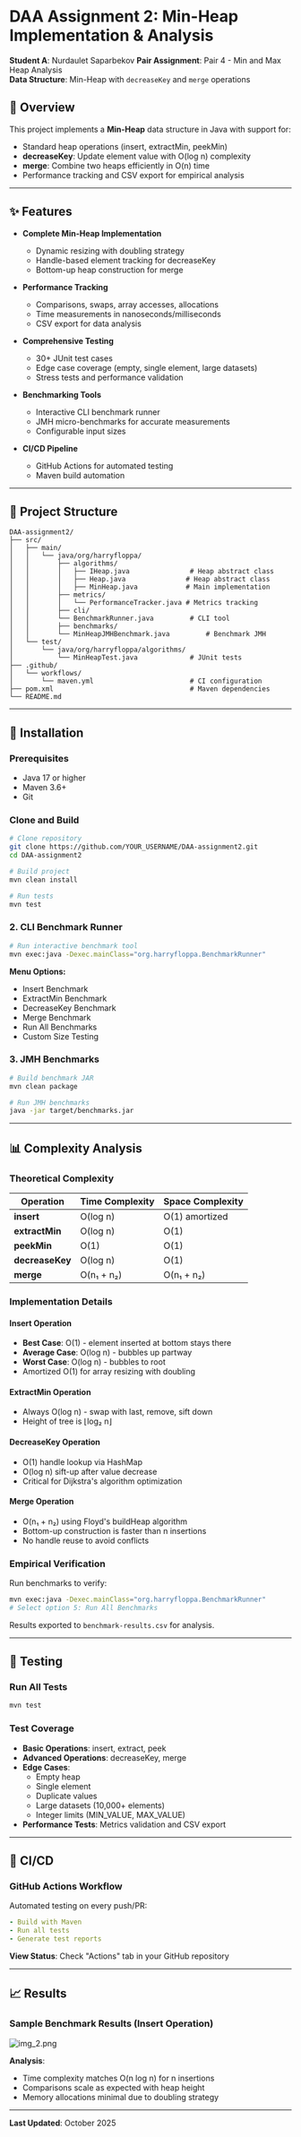 # DAA Assignment 2: Min-Heap Implementation & Analysis

**Student A**: Nurdaulet Saparbekov
**Pair Assignment**: Pair 4 - Min and Max Heap Analysis  
**Data Structure**: Min-Heap with `decreaseKey` and `merge` operations


## 🎯 Overview

This project implements a **Min-Heap** data structure in Java with support for:
- Standard heap operations (insert, extractMin, peekMin)
- **decreaseKey**: Update element value with O(log n) complexity
- **merge**: Combine two heaps efficiently in O(n) time
- Performance tracking and CSV export for empirical analysis

---

## ✨ Features

-  **Complete Min-Heap Implementation**
    - Dynamic resizing with doubling strategy
    - Handle-based element tracking for decreaseKey
    - Bottom-up heap construction for merge

-  **Performance Tracking**
    - Comparisons, swaps, array accesses, allocations
    - Time measurements in nanoseconds/milliseconds
    - CSV export for data analysis

-  **Comprehensive Testing**
    - 30+ JUnit test cases
    - Edge case coverage (empty, single element, large datasets)
    - Stress tests and performance validation

-  **Benchmarking Tools**
    - Interactive CLI benchmark runner
    - JMH micro-benchmarks for accurate measurements
    - Configurable input sizes

-  **CI/CD Pipeline**
    - GitHub Actions for automated testing
    - Maven build automation

---

## 📁 Project Structure

```
DAA-assignment2/
├── src/
│   ├── main/
│   │   └── java/org/harryfloppa/
│   │       ├── algorithms/
│   │       │   ├── IHeap.java               # Heap abstract class
│   │       │   ├── Heap.java               # Heap abstract class
│   │       │   ├── MinHeap.java            # Main implementation
│   │       ├── metrics/
│   │       │   └── PerformanceTracker.java # Metrics tracking
│   │       ├── cli/
│   │       └── BenchmarkRunner.java         # CLI tool
│   │       ├── benchmarks/
│   │       └── MinHeapJMHBenchmark.java         # Benchmark JMH
│   └── test/
│       └── java/org/harryfloppa/algorithms/
│           └── MinHeapTest.java             # JUnit tests
├── .github/
│   └── workflows/
│       └── maven.yml                        # CI configuration
├── pom.xml                                  # Maven dependencies
└── README.md
```

---

## 🚀 Installation

### Prerequisites
- Java 17 or higher
- Maven 3.6+
- Git

### Clone and Build

```bash
# Clone repository
git clone https://github.com/YOUR_USERNAME/DAA-assignment2.git
cd DAA-assignment2

# Build project
mvn clean install

# Run tests
mvn test
```

### 2. CLI Benchmark Runner

```bash
# Run interactive benchmark tool
mvn exec:java -Dexec.mainClass="org.harryfloppa.BenchmarkRunner"
```

**Menu Options:**
- Insert Benchmark
- ExtractMin Benchmark
- DecreaseKey Benchmark
- Merge Benchmark
- Run All Benchmarks
- Custom Size Testing

### 3. JMH Benchmarks

```bash
# Build benchmark JAR
mvn clean package

# Run JMH benchmarks
java -jar target/benchmarks.jar

```

---

## 📊 Complexity Analysis

### Theoretical Complexity

| Operation | Time Complexity | Space Complexity |
|-----------|----------------|------------------|
| **insert** | O(log n) | O(1) amortized |
| **extractMin** | O(log n) | O(1) |
| **peekMin** | O(1) | O(1) |
| **decreaseKey** | O(log n) | O(1) |
| **merge** | O(n₁ + n₂) | O(n₁ + n₂) |

### Implementation Details

#### Insert Operation
- **Best Case**: O(1) - element inserted at bottom stays there
- **Average Case**: O(log n) - bubbles up partway
- **Worst Case**: O(log n) - bubbles to root
- Amortized O(1) for array resizing with doubling

#### ExtractMin Operation
- Always O(log n) - swap with last, remove, sift down
- Height of tree is ⌊log₂ n⌋

#### DecreaseKey Operation
- O(1) handle lookup via HashMap
- O(log n) sift-up after value decrease
- Critical for Dijkstra's algorithm optimization

#### Merge Operation
- O(n₁ + n₂) using Floyd's buildHeap algorithm
- Bottom-up construction is faster than n insertions
- No handle reuse to avoid conflicts

### Empirical Verification

Run benchmarks to verify:
```bash
mvn exec:java -Dexec.mainClass="org.harryfloppa.BenchmarkRunner"
# Select option 5: Run All Benchmarks
```

Results exported to `benchmark-results.csv` for analysis.

---

## 🧪 Testing

### Run All Tests

```bash
mvn test
```

### Test Coverage

- **Basic Operations**: insert, extract, peek
- **Advanced Operations**: decreaseKey, merge
- **Edge Cases**:
    - Empty heap
    - Single element
    - Duplicate values
    - Large datasets (10,000+ elements)
    - Integer limits (MIN_VALUE, MAX_VALUE)
- **Performance Tests**: Metrics validation and CSV export
---

## 🔄 CI/CD

### GitHub Actions Workflow

Automated testing on every push/PR:

```yaml
- Build with Maven
- Run all tests
- Generate test reports
```

**View Status**: Check "Actions" tab in your GitHub repository

---

## 📈 Results

### Sample Benchmark Results (Insert Operation)
![img_2.png](img_2.png)


**Analysis**:
- Time complexity matches O(n log n) for n insertions
- Comparisons scale as expected with heap height
- Memory allocations minimal due to doubling strategy

---

**Last Updated**: October 2025